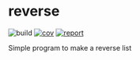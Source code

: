 # reverse

![build](https://github.com/Jasstkn/reverse/workflows/build/badge.svg)
[![cov](https://coveralls.io/repos/github/jasstkn/reverse/badge.svg?branch=master)](https://coveralls.io/github/jasstkn/reverse?branch=master)
[![report](https://goreportcard.com/badge/github.com/jasstkn/reverse)](https://goreportcard.com/report/github.com/jasstkn/reverse)

Simple program to make a reverse list
